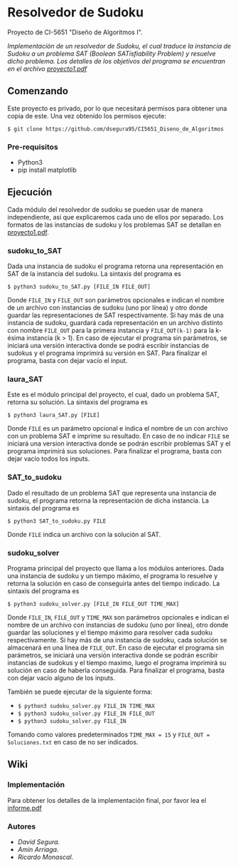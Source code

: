 # Resolvedor de Sudoku
Proyecto de CI-5651 "Diseño de Algoritmos I". 

_Implementación de un resolvedor de Sudoku, el cual traduce la instancia de Sudoku a un problema SAT (Boolean SATisfiability Problem) y resuelve dicho problema. Los detalles de los objetivos del programa se encuentran en el archivo [proyecto1.pdf](https://github.com/dsegura95/CI5651_Diseno_de_Algoritmos/blob/master/proyecto1.pdf)_



## Comenzando
Este proyecto es privado, por lo que necesitará permisos para obtener una copia de este. Una vez obtenido los permisos ejecute:

```$ git clone https://github.com/dsegura95/CI5651_Diseno_de_Algoritmos ```

### Pre-requisitos
* Python3
* pip install matplotlib


## Ejecución
Cada módulo del resolvedor de sudoku se pueden usar de manera independiente, asi que explicaremos cada uno de ellos por separado. Los formatos de las instancias de sudoku y los problemas SAT se detallan en [proyecto1.pdf](https://github.com/dsegura95/CI5651_Diseno_de_Algoritmos/blob/master/proyecto1.pdf). 

### sudoku_to_SAT
Dada una instancia de sudoku el programa retorna una representación en SAT de la instancia del sudoku. La sintaxis del programa es

```$ python3 sudoku_to_SAT.py [FILE_IN FILE_OUT]```

Donde ```FILE_IN``` y ```FILE_OUT``` son parámetros opcionales e indican el nombre de un archivo con instancias de sudoku (uno por línea) y otro donde guardar las representaciones de SAT respectivamente. Si hay más de una instancia de sudoku, guardará cada representación en un archivo distinto con nombre ```FILE_OUT``` para la primera instancia y ```FILE_OUT(k-1)``` para la k-ésima instancia (k > 1). En caso de ejecutar el programa sin parámetros, se iniciará una versión interactiva donde se podrá escribir instancias de sudokus y el programa imprimirá su versión en SAT. Para finalizar el programa, basta con dejar vacío el input.

### laura_SAT
Este es el módulo principal del proyecto, el cual, dado un problema SAT, retorna su solución. La sintaxis del programa es

```$ python3 laura_SAT.py [FILE]```

Donde ```FILE``` es un parámetro opcional e indica el nombre de un con archivo con un problema SAT e imprime su resultado. En caso de no indicar ```FILE``` se iniciará una version interactiva donde se podrán escribir problemas SAT y el programa imprimirá sus soluciones. Para finalizar el programa, basta con dejar vacío todos los inputs.

### SAT_to_sudoku
Dado el resultado de un problema SAT que representa una instancia de sudoku, el programa retorna la representación de dicha instancia. La sintaxis del programa es

```$ python3 SAT_to_sudoku.py FILE```

Donde ```FILE``` indica un archivo con la solución al SAT.

### sudoku_solver
Programa principal del proyecto que llama a los módulos anteriores. Dada una instancia de sudoku y un tiempo máximo, el programa lo resuelve y retorna la solución en caso de conseguirla antes del tiempo indicado. La sintaxis del programa es

```$ python3 sudoku_solver.py [FILE_IN FILE_OUT TIME_MAX]```

Donde ```FILE_IN```, ```FILE_OUT``` y ```TIME_MAX``` son parámetros opcionales e indican el nombre de un archivo con instancias de sudoku (uno por línea), otro donde guardar las soluciones y el tiempo máximo para resolver cada sudoku respectivamente. Si hay más de una instancia de sudoku, cada solución se almacenará en una linea de ```FILE_OUT```. En caso de ejecutar el programa sin parámetros, se iniciará una versión interactiva donde se podrán escribir instancias de sudokus y el tiempo maximo, luego el programa imprimirá su solución en caso de haberla conseguida. Para finalizar el programa, basta con dejar vacío alguno de los inputs.

También se puede ejecutar de la siguiente forma:

- ```$ python3 sudoku_solver.py FILE_IN TIME_MAX```
- ```$ python3 sudoku_solver.py FILE_IN FILE_OUT```
- ```$ python3 sudoku_solver.py FILE_IN```

Tomando como valores predeterminados ```TIME_MAX = 15``` y ```FILE_OUT = Soluciones.txt``` en caso de no ser indicados.

## Wiki

### Implementación
Para obtener los detalles de la implementación final, por favor lea el [informe.pdf](https://github.com/dsegura95/CI5651_Diseno_de_Algoritmos/blob/master/informe.pdf)

### Autores
* *David Segura*.
* *Amin Arriaga*.
* *Ricardo Monascal*.
